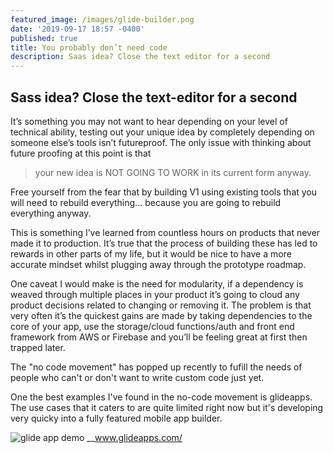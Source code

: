 ```yaml
---
featured_image: /images/glide-builder.png
date: '2019-09-17 18:57 -0400'
published: true
title: You probably don’t need code
description: Saas idea? Close the text editor for a second
---
```

## Sass idea? Close the text-editor for a second

It’s something you may not want to hear depending on your level of technical ability, testing out your unique idea by completely depending on someone else’s tools isn’t futureproof. The only issue with thinking about future proofing at this point is that 

> your new idea is NOT GOING TO WORK in its current form anyway.

Free yourself from the fear that by building V1 using existing tools that you will need to rebuild everything... because you are going to rebuild everything anyway. 

This is something I’ve learned from countless hours on products that never made it to production. It’s true that the process of building these has led to rewards in other parts of my life, but it would be nice to have a more accurate mindset whilst plugging away through the prototype roadmap.

One caveat I would make is the need for modularity, if a dependency is weaved through multiple places in your product it’s going to cloud any product decisions related to changing or removing it. The problem is that very often it’s the quickest gains are made by taking dependencies to the core of your app, use the storage/cloud functions/auth and front end framework from AWS or Firebase and you’ll be feeling great at first then trapped later.

The "no code movement" has popped up recently to fufill the needs of people who can't or don't want to write custom code just yet.

One the best examples I've found in the no-code movement is glideapps. The use cases that it caters to are quite limited right now but it's developing very quicky into a fully featured mobile app builder.

![glide app demo]({{site.baseurl}}/images/glideappdemo.gif)
__www.glideapps.com/


